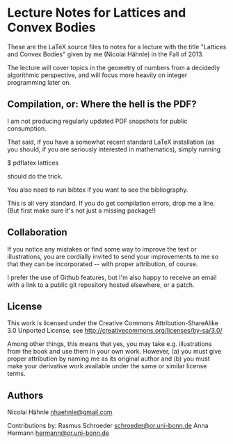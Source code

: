Lecture Notes for Lattices and Convex Bodies
============================================
These are the LaTeX source files to notes for a lecture with the title
"Lattices and Convex Bodies" given by me (Nicolai Hähnle) in the Fall of 2013.

The lecture will cover topics in the geometry of numbers from a decidedly
algorithmic perspective, and will focus more heavily on integer programming
later on.


Compilation, or: Where the hell is the PDF?
-------------------------------------------
I am not producing regularly updated PDF snapshots for public consumption.

That said, if you have a somewhat recent standard LaTeX installation (as you
should, if you are seriously interested in mathematics), simply running

$ pdflatex lattices

should do the trick.

You also need to run bibtex if you want to see the bibliography.

This is all very standard. If you do get compilation errors, drop me a line.
(But first make sure it's not just a missing package!)


Collaboration
-------------
If you notice any mistakes or find some way to improve the text or
illustrations, you are cordially invited to send your improvements to me
so that they can be incorporated -- with proper attribution, of course.

I prefer the use of Github features, but I'm also happy to receive an email
with a link to a public git repository hosted elsewhere, or a patch.


License
-------
This work is licensed under the Creative Commons Attribution-ShareAlike 3.0
Unported License, see http://creativecommons.org/licenses/by-sa/3.0/

Among other things, this means that yes, you may take e.g. illustrations from
the book and use them in your own work. However, (a) you must give proper
attribution by naming me as its original author and (b) you must make your
derivative work available under the same or similar license terms.


Authors
-------
Nicolai Hähnle <nhaehnle@gmail.com>

Contributions by:
Rasmus Schroeder <schroeder@or.uni-bonn.de>
Anna Hermann <hermann@or.uni-bonn.de>
